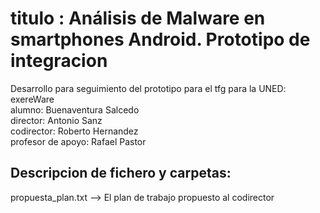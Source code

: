# titulo : Análisis de Malware en smartphones Android. Prototipo de integracion 
Desarrollo para seguimiento del prototipo para el tfg para la UNED: exereWare  
alumno: Buenaventura Salcedo  
director: Antonio Sanz  
codirector: Roberto Hernandez  
profesor de apoyo: Rafael Pastor  

## Descripcion de fichero y carpetas:  
propuesta_plan.txt --> El plan de trabajo propuesto al codirector
